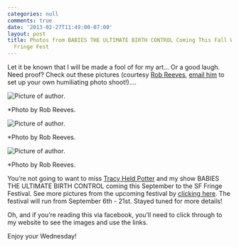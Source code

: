 ```yaml
---
categories: null
comments: true
date: '2013-02-27T11:49:00-07:00'
layout: post
title: Photos from BABIES THE ULTIMATE BIRTH CONTROL Coming This Fall With The SF
  Fringe Fest
---
```


Let it be known that I will be made a fool of for my art… Or a good laugh. Need proof? Check out these pictures (courtesy [Rob Reeves](http://www.suckypictures.com), [email him](mailto:robertdreeves@gmail.com) to set up your own humiliating photo shoot!)….

![Picture of author.](/images/motherpain1.jpeg)

*Photo by Rob Reeves.

![Picture of author.](/images/motherpain2.jpeg)

*Photo by Rob Reeves.

![Picture of author.](/images/motherpain3.jpeg)

*Photo by Rob Reeves.

You’re not going to want to miss [Tracy Held Potter](http://www.allterraintheater.org/?q=node/2) and my show BABIES THE ULTIMATE BIRTH CONTROL coming this September to the SF Fringe Festival. See more pictures from the upcoming festival by [clicking here](http://www.flickr.com/photos/sffringe). The festival will run from September 6th - 21st. Stayed tuned for more details!

Oh, and if you’re reading this via facebook, you’ll need to click through to my website to see the images and use the links.

Enjoy your Wednesday!
